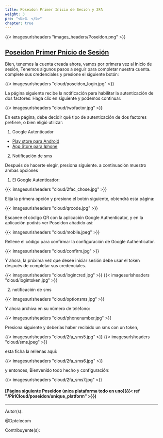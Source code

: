 ```yaml
---
title: Poseidon Primer Inicio de Sesión y 2FA
weight: 3
pre: "<b>3. </b>"
chapter: true
---
```


{{< imagesurlsheaders "images_headers/Poseidon.png"  >}}



## [Poseidon Primer Pnicio de Sesión](https://poseidon.pirl.io)


Bien, tenemos la cuenta creada ahora, vamos por primera vez al inicio de sesión,
Tenemos algunos pasos a seguir para completar nuestra cuenta.
complete sus credenciales y presione el siguiente botón:


{{< imagesurlsheaders "cloud/poseidon_login.jpg"  >}}



La página siguiente recibe la notificación para habilitar la autenticación de dos factores:
Haga clic en siguiente y podemos continuar.


{{< imagesurlsheaders "cloud/twofactor.jpg"  >}}



En esta página, debe decidir qué tipo de autenticación de dos factores prefiere,
o bien eligió utilizar:


1) Google Autenticador 
* [Play store para Android](https://play.google.com/store/apps/details?id=com.google.android.apps.authenticator2)  
* [App Store para Iphone](https://itunes.apple.com/us/app/google-authenticator/id388497605?mt=8)  

2) Notificación de sms

Después de hacerte elegir, presiona siguiente.
a continuación muestro ambas opciones


1) El Google Autenticador:



{{< imagesurlsheaders "cloud/2fac_chose.jpg"  >}}



Elija la primera opción y presione el botón siguiente,
obtendrá esta página:



{{< imagesurlsheaders "cloud/qrcode.jpg"  >}}


Escanee el código QR con la aplicación Google Authenticator,
y en la aplicación podrás ver Poseidon añadido así:



{{< imagesurlsheaders "cloud/mobile.jpeg"  >}}


Rellene el código para confirmar la configuración de Google Authenticator.



{{< imagesurlsheaders "cloud/confirm.jpg"  >}}



Y ahora, la próxima vez que desee iniciar sesión debe usar el token después de completar sus credenciales.



{{< imagesurlsheaders "cloud/logincred.jpg"  >}}
{{< imagesurlsheaders "cloud/logintoken.jpg"  >}}



2) notificación de sms  



{{< imagesurlsheaders "cloud/optionsms.jpg"  >}}



Y ahora archiva en su número de teléfono:





{{< imagesurlsheaders "cloud/phonenumber.jpg"  >}}



Presiona siguiente y deberías haber recibido un sms con un token,  




{{< imagesurlsheaders "cloud/2fa_sms5.jpg"  >}}
{{< imagesurlsheaders "cloud/sms.jpeg"  >}}



esta ficha la rellenas aquí:


{{< imagesurlsheaders "cloud/2fa_sms6.jpg"  >}}



y entonces,
Bienvenido todo hecho y configuración:


{{< imagesurlsheaders "cloud/2fa_sms7.jpg"  >}}


#### [Página siguiente Poseidon única plataforma todo en uno]({{< ref "/PirlCloud/poseidon/unique_platform" >}})


---
Autor(s):


@Dptelecom


Contribuyente(s):
